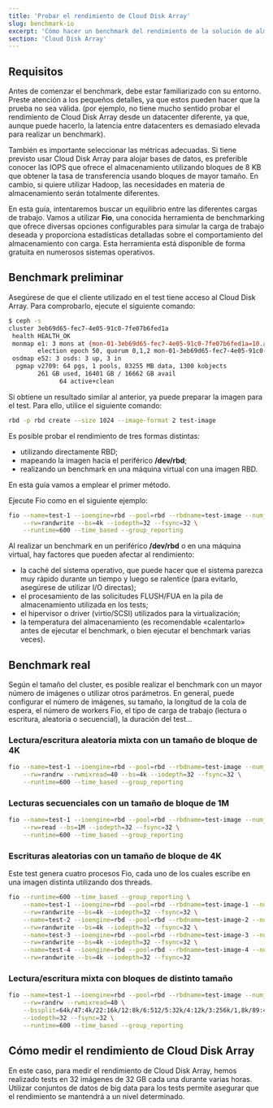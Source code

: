 ```yaml
---
title: 'Probar el rendimiento de Cloud Disk Array'
slug: benchmark-io
excerpt: 'Cómo hacer un benchmark del rendimiento de la solución de almacenamiento Cloud Disk Array'
section: 'Cloud Disk Array'
---
```


## Requisitos
Antes de comenzar el benchmark, debe estar familiarizado con su entorno. Preste atención a los pequeños detalles, ya que estos pueden hacer que la prueba no sea válida. (por ejemplo, no tiene mucho sentido probar el rendimiento de Cloud Disk Array desde un datacenter diferente, ya que, aunque puede hacerlo, la latencia entre datacenters es demasiado elevada para realizar un benchmark).

También es importante seleccionar las métricas adecuadas. Si tiene previsto usar Cloud Disk Array para alojar bases de datos, es preferible conocer las IOPS que ofrece el almacenamiento utilizando bloques de 8 KB que obtener la tasa de transferencia usando bloques de mayor tamaño. En cambio, si quiere utilizar Hadoop, las necesidades en materia de almacenamiento serán totalmente diferentes.

En esta guía, intentaremos buscar un equilibrio entre las diferentes cargas de trabajo. Vamos a utilizar **Fio**, una conocida herramienta de benchmarking que ofrece diversas opciones configurables para simular la carga de trabajo deseada y proporciona estadísticas detalladas sobre el comportamiento del almacenamiento con carga. Esta herramienta está disponible de forma gratuita en numerosos sistemas operativos.


## Benchmark preliminar
Asegúrese de que el cliente utilizado en el test tiene acceso al Cloud Disk Array. Para comprobarlo, ejecute el siguiente comando:


```bash
$ ceph -s
cluster 3eb69d65-fec7-4e05-91c0-7fe07b6fed1a
 health HEALTH_OK
 monmap e1: 3 mons at {mon-01-3eb69d65-fec7-4e05-91c0-7fe07b6fed1a=10.a.b.x:6789/0,mon-02-3eb69d65-fec7-4e05-91c0-7fe07b6fed1a=10..a.b.y:6789/0,mon-03-3eb69d65-fec7-4e05-91c0-7fe07b6fed1a=10.a.b.z:6789/0}
        election epoch 50, quorum 0,1,2 mon-01-3eb69d65-fec7-4e05-91c0-7fe07b6fed1a,mon-02-3eb69d65-fec7-4e05-91c0-7fe07b6fed1a,mon-03-3eb69d65-fec7-4e05-91c0-7fe07b6fed1a
 osdmap e52: 3 osds: 3 up, 3 in
  pgmap v2709: 64 pgs, 1 pools, 83255 MB data, 1300 kobjects
        261 GB used, 16401 GB / 16662 GB avail
              64 active+clean
```

Si obtiene un resultado similar al anterior, ya puede preparar la imagen para el test. Para ello, utilice el siguiente comando:


```bash
rbd -p rbd create --size 1024 --image-format 2 test-image
```

Es posible probar el rendimiento de tres formas distintas:

- utilizando directamente RBD;
- mapeando la imagen hacia el periférico **/dev/rbd**;
- realizando un benchmark en una máquina virtual con una imagen RBD.

En esta guía vamos a emplear el primer método. 

Ejecute Fio como en el siguiente ejemplo:


```bash
fio --name=test-1 --ioengine=rbd --pool=rbd --rbdname=test-image --numjobs=1 \
    --rw=randwrite --bs=4k --iodepth=32 --fsync=32 \
    --runtime=600 --time_based --group_reporting
```

Al realizar un benchmark en un periférico **/dev/rbd** o en una máquina virtual, hay factores que pueden afectar al rendimiento:

- la caché del sistema operativo, que puede hacer que el sistema parezca muy rápido durante un tiempo y luego se ralentice (para evitarlo, asegúrese de utilizar I/O directas);
- el procesamiento de las solicitudes FLUSH/FUA en la pila de almacenamiento utilizada en los tests;
- el hipervisor o driver (virtio/SCSI) utilizados para la virtualización;
- la temperatura del almacenamiento (es recomendable «calentarlo» antes de ejecutar el benchmark, o bien ejecutar el benchmark varias veces).


## Benchmark real
Según el tamaño del cluster, es posible realizar el benchmark con un mayor número de imágenes o utilizar otros parámetros. En general, puede configurar el número de imágenes, su tamaño, la longitud de la cola de espera, el número de workers Fio, el tipo de carga de trabajo (lectura o escritura, aleatoria o secuencial), la duración del test...


### Lectura/escritura aleatoria mixta con un tamaño de bloque de 4K

```bash
fio --name=test-1 --ioengine=rbd --pool=rbd --rbdname=test-image --numjobs=1 \
    --rw=randrw --rwmixread=40 --bs=4k --iodepth=32 --fsync=32 \
    --runtime=600 --time_based --group_reporting
```


### Lecturas secuenciales con un tamaño de bloque de 1M

```bash
fio --name=test-1 --ioengine=rbd --pool=rbd --rbdname=test-image --numjobs=1 \
    --rw=read --bs=1M --iodepth=32 --fsync=32 \
    --runtime=600 --time_based --group_reporting
```


### Escrituras aleatorias con un tamaño de bloque de 4K
Este test genera cuatro procesos Fio, cada uno de los cuales escribe en una imagen distinta utilizando dos threads.


```bash
fio --runtime=600 --time_based --group_reporting \
    --name=test-1 --ioengine=rbd --pool=rbd --rbdname=test-image-1 --numjobs=2 \
    --rw=randwrite --bs=4k --iodepth=32 --fsync=32 \
    --name=test-2 --ioengine=rbd --pool=rbd --rbdname=test-image-2 --numjobs=2 \
    --rw=randwrite --bs=4k --iodepth=32 --fsync=32 \
    --name=test-3 --ioengine=rbd --pool=rbd --rbdname=test-image-3 --numjobs=2 \
    --rw=randwrite --bs=4k --iodepth=32 --fsync=32 \
    --name=test-4 --ioengine=rbd --pool=rbd --rbdname=test-image-4 --numjobs=2 \
    --rw=randwrite --bs=4k --iodepth=32 --fsync=32
```


### Lectura/escritura mixta con bloques de distinto tamaño

```bash
fio --name=test-1 --ioengine=rbd --pool=rbd --rbdname=test-image --numjobs=1 \
    --rw=randrw --rwmixread=40 \
    --bssplit=64k/47:4k/22:16k/12:8k/6:512/5:32k/4:12k/3:256k/1,8k/89:4k/11 \
    --iodepth=32 --fsync=32 \
    --runtime=600 --time_based --group_reporting
```


## Cómo medir el rendimiento de Cloud Disk Array
En este caso, para medir el rendimiento de Cloud Disk Array, hemos realizado tests en 32 imágenes de 32 GB cada una durante varias horas. Utilizar conjuntos de datos de big data para los tests permite asegurar que el rendimiento se mantendrá a un nivel determinado.